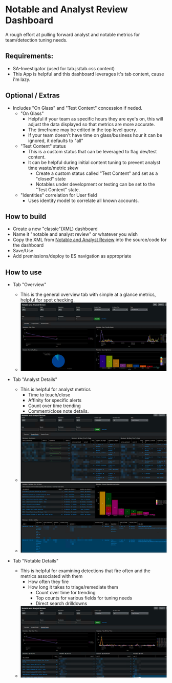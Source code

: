 # Notable and Analyst Review Dashboard 
A rough effort at pulling forward analyst and notable metrics for team/detection tuning needs.

## Requirements: 
- SA-Investigator (used for tab.js/tab.css content)
- This App is helpful and this dashboard leverages it's tab content, cause i'm lazy.
 
## Optional / Extras
- Includes "On Glass" and "Test Content" concession if neded.
  - "On Glass"
    - Helpful if your team as specific hours they are eye's on, this will adjust the data displayed so that metrics are more accurate.
    - The timeframe may be edited in the top level query.
    - If your team doesn't have time on glass/business hour it can be ignored, it defaults to "all" 
  -  "Test Content" status
     -  This is a custom status that can be leveraged to flag dev/test content.
     -  It can be helpful during initial content tuning to prevent analyst time waste/metric skew
        -  Create a custom status called "Test Content" and set as a "closed" state
        -  Notables under development or testing can be set to the "Test Content" state.
   -  "Identities" correlation for User field
      -   Uses identity model to correlate all known accounts.
 
## How to build
- Create a new "classic"(XML) dashboard
- Name it "notable and analyst review" or whatever you wish
- Copy the XML from [Notable and Analyst Review](https://github.com/nterl0k/splunk_bonus_content/blob/main/dashboards/notable_and_analyst_review/notable_and_analyst_review.xml) into the source/code for the dashboard
- Save/Use
- Add premissions/deploy to ES navigation as appropriate
  
## How to use
- Tab "Overview"
  - This is the general overview tab with simple at a glance metrics, helpful for spot checking.
  - ![screenshot](https://github.com/nterl0k/splunk_bonus_content/blob/main/dashboards/notable_and_analyst_review/notable_overview.png)

- Tab "Analyst Details"
  - This is helpful for analyst metrics
    - Time to touch/close
    - Affinity for specific alerts
    - Count over time trending
    - Comment/close note details.
  - ![screenshot](https://github.com/nterl0k/splunk_bonus_content/blob/main/dashboards/notable_and_analyst_review/analyst_effort_1.png)
  - ![screenshot](https://github.com/nterl0k/splunk_bonus_content/blob/main/dashboards/notable_and_analyst_review/analyst_effort_2.png)

- Tab "Notable Details"
  - This is helpful for examining detections that fire often and the metrics associated with them
    - How often they fire
    - How long it takes to triage/remediate them
      - Count over time for trending
      - Top counts for various fields for tuning needs
      - Direct search drilldowns
  - ![screenshot](https://github.com/nterl0k/splunk_bonus_content/blob/main/dashboards/notable_and_analyst_review/notable_details_1.png)

